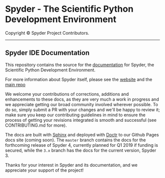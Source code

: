 # Spyder - The Scientific Python Development Environment

Copyright © Spyder Project Contributors.

----

## Spyder IDE Documentation

This repository contains the source for the
[documentation](https://spyder-ide.github.io/spyder-docs/)
for Spyder, the Scientific Python Development Environment.

For more information about Spyder itself,
please see the [website](https://spyder-ide.github.io/) and the
[main repo](https://github.com/spyder-ide/spyder)

We welcome your contributions of corrections, additions and enhancements to
these docs, as they are very much a work in progress and we appreciate getting
our broad community involved wherever possible. To do so, simply submit a
PR with your changes and we'll be happy to review it; make sure you keep our
contributing guidelines in mind to ensure the process of getting your
revisions integrated is smooth and successful (see CONTRIBUTING.md for more).

The docs are built with
[Sphinx](http://www.sphinx-doc.org/en/stable/index.html)
and deployed with [Doctr](https://drdoctr.github.io/doctr/)
to our Github Pages docs site (coming soon). The ``master`` branch contains
the docs for the forthcoming release of Spyder 4, currently planned for
Q1 2019 if funding is secured, while the ``3.x`` branch has the docs for
the current version, Spyder 3.

Thanks for your interest in Spyder and its documentation, and we appreciate
your support of the project!
